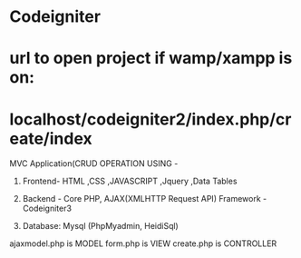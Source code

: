 # Codeigniter
# url to open project if wamp/xampp is on:
# localhost/codeigniter2/index.php/create/index

 MVC Application(CRUD OPERATION USING -
 1. Frontend- 
  HTML ,CSS ,JAVASCRIPT ,Jquery ,Data Tables 

 2. Backend - 
  Core PHP, AJAX(XMLHTTP Request API)
 Framework - Codeigniter3

 3. Database: Mysql (PhpMyadmin, HeidiSql)

 ajaxmodel.php is MODEL
 form.php is VIEW
 create.php is CONTROLLER

